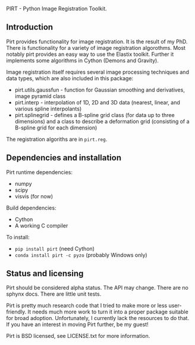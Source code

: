 PIRT - Python Image Registration Toolkit.

Introduction
------------

Pirt provides functionality for image registration. It is the result
of my PhD. There is functionality for a variety of image registration
algorothms. Most notably pirt provides an easy way to use the Elastix
toolkit. Further it implements some algorithms in Cython (Demons and
Gravity).

Image registration itself requires several image processing techniques
and data types, which are also included in this package:

  * pirt.utils.gaussfun - function for Gaussian smoothing and
    derivatives, image pyramid class
  * pirt.interp - interpolation of 1D, 2D and 3D data (nearest, linear,
    and various spline interpolants)
  * pirt.splinegrid - defines a B-spline grid class (for data up to
    three dimensions) and a class to describe a deformation grid
    (consisting of a B-spline grid for each dimension)
  
The registration algoriths are in `pirt.reg`.


Dependencies and installation
-----------------------------

Pirt runtime dependencies:

  * numpy
  * scipy
  * visvis (for now)

Build dependencies:

  * Cython
  * A working C compiler

To install:
  * `pip install pirt`  (need Cython)
  * `conda install pirt -c pyzo` (probably Windows only)


Status and licensing
--------------------

Pirt should be considered alpha status. The API may change. There are no
sphynx docs. There are little unit tests.

Pirt is pretty much research code that I tried to make more or less
user-friendly. It needs much more work to turn it into a proper package
suitable for broad adoption. Unfortunately, I currently lack the
resources to do that. If you have an interest in moving Pirt further,
be my guest!

Pirt is BSD licensed, see LICENSE.txt for more information.
